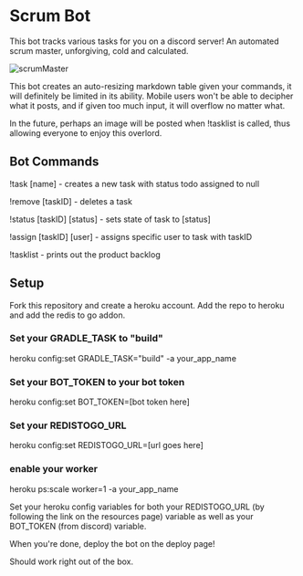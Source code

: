 # Scrum Bot

This bot tracks various tasks for you on a discord server! An automated scrum master, unforgiving, cold and calculated.


![scrumMaster](../Testing/ScrumBot/scrum_master_in_action.png)

This bot creates an auto-resizing markdown table given your commands, it will definitely be limited in its ability. Mobile users won't be able to decipher what it posts, and if given too much input, it will overflow no matter what.

In the future, perhaps an image will be posted when !tasklist is called, thus allowing everyone to enjoy this overlord.

## Bot Commands

!task [name] - creates a new task with status todo assigned to null

!remove [taskID] - deletes a task

!status [taskID] [status] - sets state of task to [status]

!assign [taskID] [user] - assigns specific user to task with taskID

!tasklist - prints out the product backlog

## Setup

Fork this repository and create a heroku account. Add the repo to heroku and add the redis to go addon.

### Set your GRADLE_TASK to "build"

heroku config:set GRADLE_TASK="build" -a your_app_name

### Set your BOT_TOKEN to your bot token

heroku config:set BOT_TOKEN=[bot token here]

### Set your REDISTOGO_URL

heroku config:set REDISTOGO_URL=[url goes here]

### enable your worker

heroku ps:scale worker=1 -a your_app_name



Set your heroku config variables for both your REDISTOGO_URL (by following the link on the resources page) variable as well as your BOT_TOKEN (from discord) variable.

When you're done, deploy the bot on the deploy page!

Should work right out of the box.